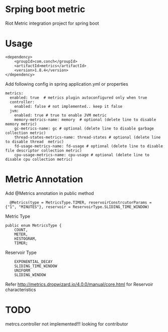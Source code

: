 # Srping boot metric
Riot Metric integration project for spring boot


# Usage

```
<dependency>
    <groupId>com.conch</groupId>
    <artifactId>metrics</artifactId>
    <version>1.8.4</version>
</dependency>
```

Add following config in spring application.yml or properties

```
metrics:
  enabled: true  # metrics plugin autoconfigured only when true
  controller:
    enabled: false # not implemented.. keep it false
  jvm:  
    enabled: true # true to enable JVM metric
    memory-metrics-name: memory  # optional (delete line to disable memory metric)
    gc-metrics-name: gc # optional (delete line to disable garbage collection metric)
    thread-states-metrics-name: thread-states # optional (delete line to disable thread  metric)
    fd-usage-metrics-name: fd-usage # optional (delete line to disable file descriptor collection metric)
    cpu-usage-metrics-name: cpu-usage # optional (delete line to disable cpu collection metric)
```   

# Metric Annotation

Add @Metrics annotation in public method
```
  @Metrics(type = MetricsType.TIMER, reservoirConstrcutorParams = {"1", "MINUTES"}, reservoir = ReservoirType.SLIDING_TIME_WINDOW)
```

Metric Type
```
public enum MetricsType {
    COUNT,
    METER,
    HISTOGRAM,
    TIMER;
```

Reservoir Type

```
    EXPONENTIAL_DECAY
    SLIDING_TIME_WINDOW
    UNIFORM
    SLIDING_WINDOW
```

Refer http://metrics.dropwizard.io/4.0.0/manual/core.html for Reservoir characteristics


# TODO

metrcs.controller not implemented!!! looking for contributor

